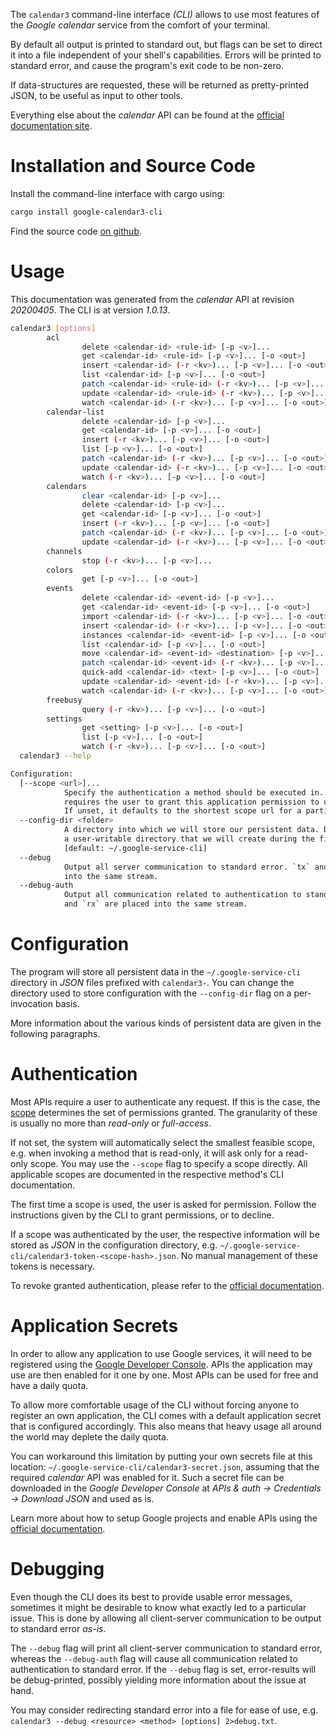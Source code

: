 <!---
DO NOT EDIT !
This file was generated automatically from 'src/mako/cli/README.md.mako'
DO NOT EDIT !
-->
The `calendar3` command-line interface *(CLI)* allows to use most features of the *Google calendar* service from the comfort of your terminal.

By default all output is printed to standard out, but flags can be set to direct it into a file independent of your shell's
capabilities. Errors will be printed to standard error, and cause the program's exit code to be non-zero.

If data-structures are requested, these will be returned as pretty-printed JSON, to be useful as input to other tools.

Everything else about the *calendar* API can be found at the
[official documentation site](https://developers.google.com/google-apps/calendar/firstapp).

# Installation and Source Code

Install the command-line interface with cargo using:

```bash
cargo install google-calendar3-cli
```

Find the source code [on github](https://github.com/Byron/google-apis-rs/tree/master/gen/calendar3-cli).

# Usage

This documentation was generated from the *calendar* API at revision *20200405*. The CLI is at version *1.0.13*.

```bash
calendar3 [options]
        acl
                delete <calendar-id> <rule-id> [-p <v>]...
                get <calendar-id> <rule-id> [-p <v>]... [-o <out>]
                insert <calendar-id> (-r <kv>)... [-p <v>]... [-o <out>]
                list <calendar-id> [-p <v>]... [-o <out>]
                patch <calendar-id> <rule-id> (-r <kv>)... [-p <v>]... [-o <out>]
                update <calendar-id> <rule-id> (-r <kv>)... [-p <v>]... [-o <out>]
                watch <calendar-id> (-r <kv>)... [-p <v>]... [-o <out>]
        calendar-list
                delete <calendar-id> [-p <v>]...
                get <calendar-id> [-p <v>]... [-o <out>]
                insert (-r <kv>)... [-p <v>]... [-o <out>]
                list [-p <v>]... [-o <out>]
                patch <calendar-id> (-r <kv>)... [-p <v>]... [-o <out>]
                update <calendar-id> (-r <kv>)... [-p <v>]... [-o <out>]
                watch (-r <kv>)... [-p <v>]... [-o <out>]
        calendars
                clear <calendar-id> [-p <v>]...
                delete <calendar-id> [-p <v>]...
                get <calendar-id> [-p <v>]... [-o <out>]
                insert (-r <kv>)... [-p <v>]... [-o <out>]
                patch <calendar-id> (-r <kv>)... [-p <v>]... [-o <out>]
                update <calendar-id> (-r <kv>)... [-p <v>]... [-o <out>]
        channels
                stop (-r <kv>)... [-p <v>]...
        colors
                get [-p <v>]... [-o <out>]
        events
                delete <calendar-id> <event-id> [-p <v>]...
                get <calendar-id> <event-id> [-p <v>]... [-o <out>]
                import <calendar-id> (-r <kv>)... [-p <v>]... [-o <out>]
                insert <calendar-id> (-r <kv>)... [-p <v>]... [-o <out>]
                instances <calendar-id> <event-id> [-p <v>]... [-o <out>]
                list <calendar-id> [-p <v>]... [-o <out>]
                move <calendar-id> <event-id> <destination> [-p <v>]... [-o <out>]
                patch <calendar-id> <event-id> (-r <kv>)... [-p <v>]... [-o <out>]
                quick-add <calendar-id> <text> [-p <v>]... [-o <out>]
                update <calendar-id> <event-id> (-r <kv>)... [-p <v>]... [-o <out>]
                watch <calendar-id> (-r <kv>)... [-p <v>]... [-o <out>]
        freebusy
                query (-r <kv>)... [-p <v>]... [-o <out>]
        settings
                get <setting> [-p <v>]... [-o <out>]
                list [-p <v>]... [-o <out>]
                watch (-r <kv>)... [-p <v>]... [-o <out>]
  calendar3 --help

Configuration:
  [--scope <url>]...
            Specify the authentication a method should be executed in. Each scope
            requires the user to grant this application permission to use it.
            If unset, it defaults to the shortest scope url for a particular method.
  --config-dir <folder>
            A directory into which we will store our persistent data. Defaults to
            a user-writable directory that we will create during the first invocation.
            [default: ~/.google-service-cli]
  --debug
            Output all server communication to standard error. `tx` and `rx` are placed
            into the same stream.
  --debug-auth
            Output all communication related to authentication to standard error. `tx`
            and `rx` are placed into the same stream.

```

# Configuration

The program will store all persistent data in the `~/.google-service-cli` directory in *JSON* files prefixed with `calendar3-`.  You can change the directory used to store configuration with the `--config-dir` flag on a per-invocation basis.

More information about the various kinds of persistent data are given in the following paragraphs.

# Authentication

Most APIs require a user to authenticate any request. If this is the case, the [scope][scopes] determines the 
set of permissions granted. The granularity of these is usually no more than *read-only* or *full-access*.

If not set, the system will automatically select the smallest feasible scope, e.g. when invoking a
method that is read-only, it will ask only for a read-only scope. 
You may use the `--scope` flag to specify a scope directly. 
All applicable scopes are documented in the respective method's CLI documentation.

The first time a scope is used, the user is asked for permission. Follow the instructions given 
by the CLI to grant permissions, or to decline.

If a scope was authenticated by the user, the respective information will be stored as *JSON* in the configuration
directory, e.g. `~/.google-service-cli/calendar3-token-<scope-hash>.json`. No manual management of these tokens
is necessary.

To revoke granted authentication, please refer to the [official documentation][revoke-access].

# Application Secrets

In order to allow any application to use Google services, it will need to be registered using the 
[Google Developer Console][google-dev-console]. APIs the application may use are then enabled for it
one by one. Most APIs can be used for free and have a daily quota.

To allow more comfortable usage of the CLI without forcing anyone to register an own application, the CLI
comes with a default application secret that is configured accordingly. This also means that heavy usage
all around the world may deplete the daily quota.

You can workaround this limitation by putting your own secrets file at this location: 
`~/.google-service-cli/calendar3-secret.json`, assuming that the required *calendar* API 
was enabled for it. Such a secret file can be downloaded in the *Google Developer Console* at 
*APIs & auth -> Credentials -> Download JSON* and used as is.

Learn more about how to setup Google projects and enable APIs using the [official documentation][google-project-new].


# Debugging

Even though the CLI does its best to provide usable error messages, sometimes it might be desirable to know
what exactly led to a particular issue. This is done by allowing all client-server communication to be 
output to standard error *as-is*.

The `--debug` flag will print all client-server communication to standard error, whereas the `--debug-auth` flag
will cause all communication related to authentication to standard error.
If the `--debug` flag is set, error-results will be debug-printed, possibly yielding more information about the 
issue at hand.

You may consider redirecting standard error into a file for ease of use, e.g. `calendar3 --debug <resource> <method> [options] 2>debug.txt`.


[scopes]: https://developers.google.com/+/api/oauth#scopes
[revoke-access]: http://webapps.stackexchange.com/a/30849
[google-dev-console]: https://console.developers.google.com/
[google-project-new]: https://developers.google.com/console/help/new/